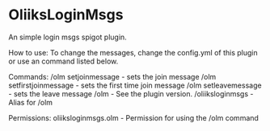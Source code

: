 # OliiksLoginMsgs
An simple login msgs spigot plugin.

How to use:
    To change the messages, change the config.yml of this plugin or use an command listed below.

Commands:
    /olm setjoinmessage - sets the join message
    /olm setfirstjoinmessage - sets the first time join message
    /olm setleavemessage - sets the leave message
    /olm - See the plugin version.
    /oliiksloginmsgs - Alias for /olm

Permissions:
    oliiksloginmsgs.olm - Permission for using the /olm command

